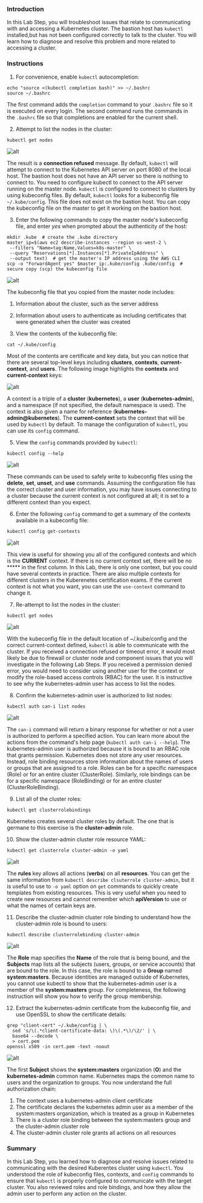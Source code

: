 ### Introduction

In this Lab Step, you will troubleshoot issues that relate to communicating with and accessing a Kubernetes cluster. The bastion host has  `kubectl`  installed,but has not been configured correctly to talk to the cluster. You will learn how to diagnose and resolve this problem and more related to accessing a cluster.

### Instructions

1. For convenience, enable  `kubectl`  autocompletion:
```
echo "source <(kubectl completion bash)" >> ~/.bashrc  
source ~/.bashrc
```
The first command adds the  `completion`  command to your `.bashrc`  file so it is executed on every login. The second command runs the commands in the  `.bashrc`  file so that completions are enabled for the current shell.

2. Attempt to list the nodes in the cluster:
```
kubectl get nodes
```
![alt](https://assets.cloudacademy.com/bakery/media/uploads/blobid0-ac1fda23-3c5f-4fbb-8ed1-e6dc6b9641ce.png)

The result is a  **connection refused**  message. By default,  `kubectl`  will attempt to connect to the Kubernetes API server on port 8080 of the local host. The bastion host does not have an API server so there is nothing to connect to. You need to configure kubectl to connect to the API server running on the master node.  `kubectl` is configured to connect to clusters by using kubeconfig files. By default,  `kubectl`  looks for a kubeconfig file  `~/.kube/config`. This file does not exist on the bastion host. You can copy the kubeconfig file on the master to get it working on the bastion host.

3. Enter the following commands to copy the master node's kubeconfig file, and enter _yes_  when prompted about the authenticity of the host:
```
mkdir .kube  # create the .kube directory  
master_ip=$(aws ec2 describe-instances --region us-west-2 \  
 --filters "Name=tag:Name,Values=k8s-master" \  
 --query "Reservations[*].Instances[*].PrivateIpAddress" \  
 --output text)  # get the master's IP address using the AWS CLI  
scp -o "ForwardAgent yes" $master_ip:.kube/config .kube/config  # secure copy (scp) the kubeconfig file
```
![alt](https://assets.cloudacademy.com/bakery/media/uploads/blobid0-d4f5b6f5-60c8-477a-ab56-f6c722fda302.png)

The kubeconfig file that you copied from the master node includes:

1.  Information about the cluster, such as the server address
2.  Information about users to authenticate as including certificates that were generated when the cluster was created

4. View the contents of the kubeconfig file:
```
cat ~/.kube/config
```
Most of the contents are certificate and key data, but you can notice that there are several top-level keys including  **clusters**,  **contexts**,  **current-context**, and  **users**. The following image highlights the **contexts**  and **current-context**  keys:

![alt](https://assets.cloudacademy.com/bakery/media/uploads/blobid0-bac2320c-57ad-4e06-9ebe-e1d6a59aac76.png)

A context is a triple of a **cluster**  (**kubernetes**), a  **user**  (**kubernetes-admin**), and a namespace (if not specified, the default namespace is used). The context is also given a name for reference (**kubernetes-admin@kubernetes**). The  **current-context**  sets the context that will be used by  `kubectl`  by default. To manage the configuration of  `kubectl`, you can use its  `config`  command.

5. View the  `config`  commands provided by  `kubectl`:
```
kubectl config --help
```
![alt](https://assets.cloudacademy.com/bakery/media/uploads/blobid1-62f39b9c-e9ff-4689-8e06-253bc1b730cc.png)

These commands can be used to safely write to kubeconfig files using the  **delete**, **set**, **unset**, and **use** commands. Assuming the configuration file has the correct cluster and user information, you may have issues connecting to a cluster because the current context is not configured at all; it is set to a different context than you expect.

6. Enter the following  `config`  command to get a summary of the contexts available in a kubeconfig file:
```
kubectl config get-contexts
```
![alt](https://assets.cloudacademy.com/bakery/media/uploads/blobid2-ea5ec08d-254d-4d83-8820-7256505de8ad.png)

This view is useful for showing you all of the configured contexts and which is the **CURRENT**  context. If there is no current context set, there will be no *****  in the first column. In this Lab, there is only one context, but you could have several contexts in practice. There are also multiple contexts for different clusters in the Kuberenetes certification exams. If the current context is not what you want, you can use the  `use-context`  command to change it.

7. Re-attempt to list the nodes in the cluster:
```
kubectl get nodes
```
![alt](https://assets.cloudacademy.com/bakery/media/uploads/blobid4-f4a8875d-0ee7-4451-ae84-f31df23742ba.png)

With the kubeconfig file in the default location of ~/.kube/config and the correct current-context defined,  `kubectl`  is able to communicate with the cluster. If you received a connection refused or timeout error, it would most likely be due to firewall or cluster node and component issues that you will investigate in the following Lab Steps. If you received a permission denied error, you would need to consider using another user for the context or modify the role-based access controls (RBAC) for the user. It is instructive to see why the kubernetes-admin user has access to list the nodes.

8. Confirm the kubernetes-admin user is authorized to list nodes:
```
kubectl auth can-i list nodes
```
![alt](https://assets.cloudacademy.com/bakery/media/uploads/blobid0-fe0da7a3-6ef1-42f7-bb4f-848b41de400e.png)

The  `can-i`  command will return a binary response for whether or not a user is authorized to perform a specified action. You can learn more about the actions from the command's help page (`kubectl auth can-i --help`). The kubernetes-admin user is authorized because it is bound to an RBAC role that grants permission. Kubernetes does not store any user resources. Instead, role binding resources store information about the names of users or groups that are assigned to a role. Roles can be for a specific namespace (Role) or for an entire cluster (ClusterRole). Similarly, role bindings can be for a specific namespace (RoleBinding) or for an entire cluster (ClusterRoleBinding).

9. List all of the cluster roles:
```
kubectl get clusterrolebindings
```
Kubernetes creates several cluster roles by default. The one that is germane to this exercise is the **cluster-admin**  role.

10. Show the cluster-admin cluster role resource YAML:
```
kubectl get clusterrole cluster-admin -o yaml
```
![alt](https://assets.cloudacademy.com/bakery/media/uploads/blobid0-ae5ad3c1-b245-4278-9254-9a3908011f09.png)

The  **rules**  key allows all actions (**verbs**) on all  **resources**. You can get the same information from  `kubectl describe clsuterrole cluster-admin`, but it is useful to use to  `-o yaml`  option on  `get`  commands to quickly create templates from existing resources. This is very useful when you need to create new resources and cannot remember which  **apiVersion**  to use or what the names of certain keys are.

11. Describe the cluster-admin cluster role binding to understand how the cluster-admin role is bound to users:
```
kubectl describe clusterrolebinding cluster-admin
```
![alt](https://assets.cloudacademy.com/bakery/media/uploads/blobid1-c0ffac06-ccf7-4490-90fd-707bb012791d.png)

The **Role**  map specifies the  **Name**  of the role that is being bound, and the **Subjects** map lists all the subjects (users, groups, or service accounts) that are bound to the role. In this case, the role is bound to a **Group** named **system:masters**. Because identities are managed outside of Kubernetes, you cannot use kubectl to show that the kubernetes-admin user is a member of the  **system:masters**  group. For completeness, the following instruction will show you how to verify the group membership.

12. Extract the kubernetes-admin certificate from the kubeconfig file, and use OpenSSL to show the certificate details:
```
grep "client-cert" ~/.kube/config | \  
  sed 's/\(.*client-certificate-data: \)\(.*\)/\2/' | \  
  base64 --decode \  
  > cert.pem  
openssl x509 -in cert.pem -text -noout
```
![alt](https://assets.cloudacademy.com/bakery/media/uploads/blobid2-91ee4358-776e-4b50-80cf-397f3e41eb04.png)

The first **Subject**  shows the **system:masters**  organization (**O**) and the  **kubernetes-admin**  common name. Kubernetes maps the common name to users and the organization to groups. You now understand the full authorization chain:

1.  The context uses a kubernetes-admin client certificate
2.  The certificate declares the kubernetes admin user as a member of the system:masters organization, which is treated as a group in Kubernetes
3.  There is a cluster role binding between the system:masters group and the cluster-admin cluster role
4.  The cluster-admin cluster role grants all actions on all resources

### Summary

In this Lab Step, you learned how to diagnose and resolve issues related to communicating with the desired Kuberentes cluster using  `kubectl`. You understood the role of kubeconfig files, contexts, and  `config`  commands to ensure that  `kubectl`  is properly configured to communicate with the target cluster. You also reviewed roles and role bindings, and how they allow the admin user to perform any action on the cluster.
